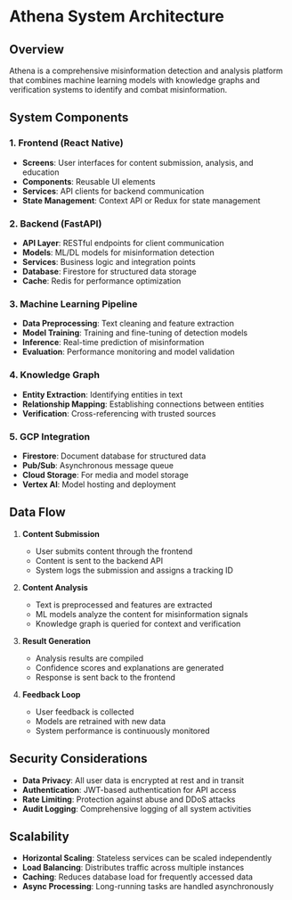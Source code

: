 # Athena System Architecture

## Overview
Athena is a comprehensive misinformation detection and analysis platform that combines machine learning models with knowledge graphs and verification systems to identify and combat misinformation.

## System Components

### 1. Frontend (React Native)
- **Screens**: User interfaces for content submission, analysis, and education
- **Components**: Reusable UI elements
- **Services**: API clients for backend communication
- **State Management**: Context API or Redux for state management

### 2. Backend (FastAPI)
- **API Layer**: RESTful endpoints for client communication
- **Models**: ML/DL models for misinformation detection
- **Services**: Business logic and integration points
- **Database**: Firestore for structured data storage
- **Cache**: Redis for performance optimization

### 3. Machine Learning Pipeline
- **Data Preprocessing**: Text cleaning and feature extraction
- **Model Training**: Training and fine-tuning of detection models
- **Inference**: Real-time prediction of misinformation
- **Evaluation**: Performance monitoring and model validation

### 4. Knowledge Graph
- **Entity Extraction**: Identifying entities in text
- **Relationship Mapping**: Establishing connections between entities
- **Verification**: Cross-referencing with trusted sources

### 5. GCP Integration
- **Firestore**: Document database for structured data
- **Pub/Sub**: Asynchronous message queue
- **Cloud Storage**: For media and model storage
- **Vertex AI**: Model hosting and deployment

## Data Flow

1. **Content Submission**
   - User submits content through the frontend
   - Content is sent to the backend API
   - System logs the submission and assigns a tracking ID

2. **Content Analysis**
   - Text is preprocessed and features are extracted
   - ML models analyze the content for misinformation signals
   - Knowledge graph is queried for context and verification

3. **Result Generation**
   - Analysis results are compiled
   - Confidence scores and explanations are generated
   - Response is sent back to the frontend

4. **Feedback Loop**
   - User feedback is collected
   - Models are retrained with new data
   - System performance is continuously monitored

## Security Considerations

- **Data Privacy**: All user data is encrypted at rest and in transit
- **Authentication**: JWT-based authentication for API access
- **Rate Limiting**: Protection against abuse and DDoS attacks
- **Audit Logging**: Comprehensive logging of all system activities

## Scalability

- **Horizontal Scaling**: Stateless services can be scaled independently
- **Load Balancing**: Distributes traffic across multiple instances
- **Caching**: Reduces database load for frequently accessed data
- **Async Processing**: Long-running tasks are handled asynchronously
